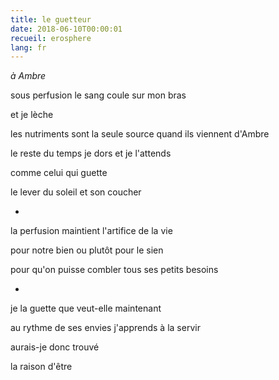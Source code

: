 ```yaml
---
title: le guetteur
date: 2018-06-10T00:00:01
recueil: erosphere
lang: fr
---
```


*à Ambre*

sous perfusion
le sang coule sur mon bras

et je lèche

les nutriments sont la seule source
quand ils viennent d'Ambre

le reste du temps je dors et je l'attends

comme celui qui guette

le lever du soleil et son coucher

*

la perfusion
maintient l'artifice de la vie

pour notre bien
ou plutôt pour le sien

pour qu'on puisse combler tous ses petits besoins

*

je la guette
que veut-elle maintenant

au rythme de ses envies
j'apprends à la servir

aurais-je donc trouvé

la raison d'être
